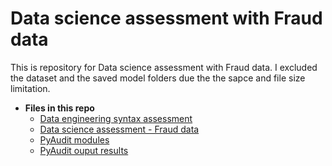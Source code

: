 # Data science assessment with Fraud data

This is repository for Data science assessment with Fraud data. I excluded the 
dataset and the saved model folders due the the sapce and file size limitation.

+ **Files in this repo**
  * [Data engineering syntax assessment](./Part1-Data_engineering_syntax_assessment)
  * [Data science assessment - Fraud data](./Part2-Data_science_assessment_Fraud)
  * [PyAudit modules](./PyAudit.py)
  * [PyAudit ouput results](./output/)
